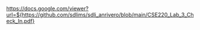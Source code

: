 https://docs.google.com/viewer?url=${https://github.com/sdlims/sdli_anrivero/blob/main/CSE220_Lab_3_Check_In.pdf}

